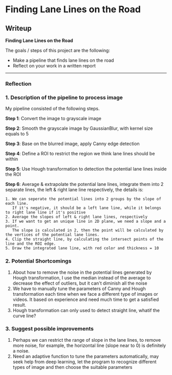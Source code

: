 # **Finding Lane Lines on the Road** 

## Writeup 


**Finding Lane Lines on the Road**

The goals / steps of this project are the following:
* Make a pipeline that finds lane lines on the road
* Reflect on your work in a written report


---

### Reflection

### 1. Description of the pipeline to process image

My pipeline consisted of the following steps.

**Step 1**: Convert the image to grayscale image

**Step 2**: Smooth the grayscale image by GaussianBlur, with kernel size equals to 5

**Step 3**: Base on the blurred image, apply Canny edge detection

**Step 4**: Define a ROI to restrict the region we think lane lines should be within

**Step 5**: Use Hough transformation to detection the potential lane lines inside the ROI

**Step 6**: Average & extrapolate the potential lane lines, integrate them into 2 separate lines, the left & right lane line respectively, the details is:
    
    1. We can seperate the potential lines into 2 groups by the slope of each line. 
       If it's negative, it should be a left lane line, while it belongs to right lane line if it's positive
    2. Average the slopes of left & right lane lines, respectively
    3. If we want to get an unique line in 2D plane, we need a slope and a point. 
       The slope is calculated in 2, then the point will be calculated by the vertices of the potential lane lines.
    4. Clip the straight line, by calculating the intersect points of the line and the ROI edge.
    5. Draw the integrated lane line, with red color and thickness = 10


### 2. Potential Shortcomings

1. About how to remove the noise in the potential lines generated by Hough transformation, I use the median instead of the average to decrease the effect of outliers, but it can't diminish all the noise
2. We have to manually tune the parameters of Canny and Hough transformation each time when we face a different type of images or videos. It based on experience and need much time to get a satisfied result.
3. Hough transformation can only used to detect straight line, whatif the curve line?

### 3. Suggest possible improvements

1. Perhaps we can restrict the range of slope in the lane lines, to remove more noise, for example, the horizontal line (slope near to 0) is definitely a noise.
2. Need an adaptive function to tune the parameters automatically, may seek help from deep learning, let the program to recognize different types of image and then choose the suitable parameters

